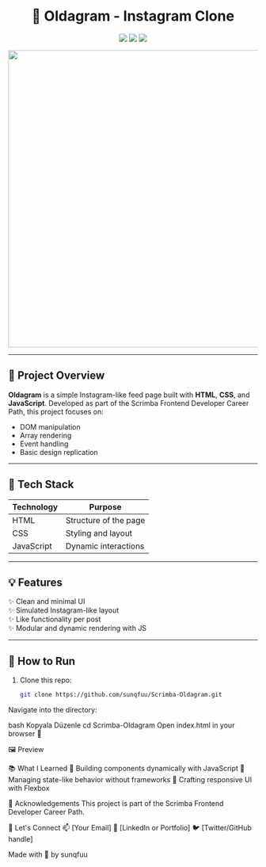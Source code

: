 <h1 align="center">📸 Oldagram - Instagram Clone</h1>

<p align="center">
  <img src="https://img.shields.io/badge/Project-Scrimba%20Course-blueviolet?style=for-the-badge" />
  <img src="https://img.shields.io/badge/Status-Completed-brightgreen?style=for-the-badge" />
  <img src="https://img.shields.io/badge/Made%20With-HTML%2FCSS%2FJS-yellow?style=for-the-badge" />
</p>

<p align="center">
  <img src="https://user-images.githubusercontent.com/100589720/235471086-9b61e2ac-c76a-47fc-b4b5-7081b18a04df.gif" width="600"/>
</p>

---

## 🎯 Project Overview

**Oldagram** is a simple Instagram-like feed page built with **HTML**, **CSS**, and **JavaScript**. Developed as part of the Scrimba Frontend Developer Career Path, this project focuses on:

- DOM manipulation
- Array rendering
- Event handling
- Basic design replication

---

## 🧰 Tech Stack

| Technology | Purpose               |
|------------|------------------------|
| HTML       | Structure of the page  |
| CSS        | Styling and layout     |
| JavaScript | Dynamic interactions   |

---

## 💡 Features

✨ Clean and minimal UI  
✨ Simulated Instagram-like layout  
✨ Like functionality per post  
✨ Modular and dynamic rendering with JS

---

## 🚀 How to Run

1. Clone this repo:
   ```bash
   git clone https://github.com/sunqfuu/Scrimba-Oldagram.git
Navigate into the directory:

bash
Kopyala
Düzenle
cd Scrimba-Oldagram
Open index.html in your browser 🚀

🖼️ Preview

📚 What I Learned
🧠 Building components dynamically with JavaScript
🎯 Managing state-like behavior without frameworks
🎨 Crafting responsive UI with Flexbox

🙌 Acknowledgements
This project is part of the Scrimba Frontend Developer Career Path.

🌟 Let's Connect
📫 [Your Email]
💼 [LinkedIn or Portfolio]
🐦 [Twitter/GitHub handle]

Made with 💖 by sunqfuu
